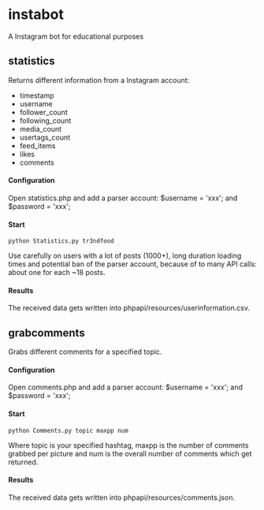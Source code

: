 # instabot
A Instagram bot for educational purposes

## statistics

Returns different information from a Instagram account:

* timestamp
* username
* follower_count
* following_count
* media_count
* usertags_count
* feed_items
* likes
* comments

#### Configuration

Open statistics.php and add a parser account: $username = 'xxx'; and $password = 'xxx';

#### Start

```python Statistics.py tr3ndfood```

Use carefully on users with a lot of posts (1000+), long duration loading times and potential ban of the parser account, because of to many API calls: about one for each ~18 posts.

#### Results

The received data gets written into phpapi/resources/userinformation.csv.

## grabcomments

Grabs different comments for a specified topic.

#### Configuration

Open comments.php and add a parser account: $username = 'xxx'; and $password = 'xxx';

#### Start

```python Comments.py topic maxpp num```

Where topic is your specified hashtag, maxpp is the number of comments grabbed per picture and num is the overall number of comments which get returned.

#### Results

The received data gets written into phpapi/resources/comments.json.